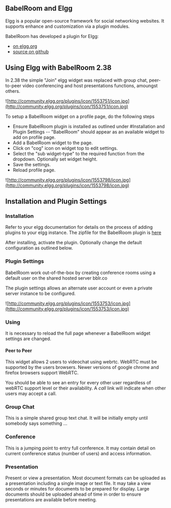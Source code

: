 ## BabelRoom and Elgg ##
Elgg is a popular open-source framework for social networking websites. It supports enhance and customization via a plugin modules.

BabelRoom has developed a plugin for Elgg:

  * [on elgg.org](http://community.elgg.org/plugins/1410681/latest/babelroom)
  * [source on github](https://github.com/babelroom/elgg-mod_babelroom)

## Using Elgg with BabelRoom 2.38 ##
In 2.38 the simple "Join" elgg widget was replaced with group chat, peer-to-peer video conferencing and host presentations functions, amoungst others.

![http://community.elgg.org/plugins/icon/1553751/icon.jpg](http://community.elgg.org/plugins/icon/1553751/icon.jpg)

To setup a BabelRoom widget on a profile page, do the following steps
  * Ensure BabelRoom plugin is installed as outlined under #Installation and Plugin Settings -- "BabelRoom" should appear as an available widget to add on profile page.
  * Add a BabelRoom widget to the page.
  * Click on "cog" icon on widget top to edit settings.
  * Select the "sub widget-type" to the required function from the dropdown. Optionally set widget height.
  * Save the settings.
  * Reload profile page.



![http://community.elgg.org/plugins/icon/1553798/icon.jpg](http://community.elgg.org/plugins/icon/1553798/icon.jpg)

## Installation and Plugin Settings ##
### Installation ###
Refer to your elgg documentation for details on the process of adding plugins to your elgg instance. The zipfile for the BabelRoom plugin is [here](http://community.elgg.org/plugins/1410681/2.38.2a/babelroom)

After installing, activate the plugin. Optionally change the default configuration as outlined below.

### Plugin Settings ###
BabelRoom work out-of-the-box by creating conference rooms using a default user on the shared hosted server bblr.co

The plugin settings allows an alternate user account or even a private server instance to be configured.

![http://community.elgg.org/plugins/icon/1553753/icon.jpg](http://community.elgg.org/plugins/icon/1553753/icon.jpg)

### Using ###
It is necessary to reload the full page whenever a BabelRoom widget settings are changed.
#### Peer to Peer ####
This widget allows 2 users to videochat using webrtc. WebRTC must be supported by the users browsers. Newer versions of google chrome and firefox browsers support WebRTC.

You should be able to see an entry for every other user regardless of webRTC support level or their availability. A _call_ link will indicate when other users may accept a call.

### Group Chat ###
This is a simple shared group text chat. It will be initially empty until somebody says something ...

### Conference ###
This is a jumping point to entry full conference. It may contain detail on current conference status (number of users) and access information.

### Presentation ###
Present or view a presentation. Most document formats can be uploaded as a presentation including a single image or text file. It may take a view seconds or minutes for documents to be prepared for display. Large documents should be uploaded ahead of time in order to ensure presentations are available before meeting.